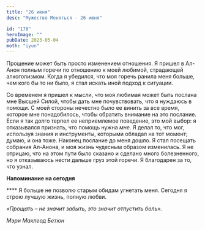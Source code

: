 ```yaml
---
title: "26 июня"
desc: "Мужество Меняться - 26 июня"

id: "178"
heroImage: ""
pubDate: 2023-05-04
moth: "iyun"
---
```


Прощение может быть просто изменением отношения. Я пришел в Ал-Анон полным
горечи по отношению к моей любимой, страдающей алкоголизмом. Когда я убедился,
что моя горечь ранила меня больше, чем кого бы то ни было, я стал искать иной
подход к ситуации.

Со временем я пришел к мысли, что моя любимая может быть послана мне Высшей
Силой, чтобы дать мне почувствовать, что я нуждаюсь в помощи. С моей стороны
нечестно было ее винить за все время, которое мне понадобилось, чтобы обратить
внимание на это послание. Если я так долго терпел ее неприемлемое поведение,
это мой выбор: я отказывался признать, что помощь нужна _мне._ Я делал то, что
мог, используя знания и инструменты, которыми обладал на тот момент; думаю, и
она тоже. Наконец послание до меня дошло. Я стал посещать собрания Ал-Анона, и
моя жизнь чудесным образом изменилась. Я не отрицаю, что на этом пути было
сказано и сделано много болезненного, но я отказываюсь нести дальше груз этой
горечи. Я благодарен за то, что узнал.

**Напоминание на сегодня**

\*\*\*\* Я больше не позволю старым обидам угнетать меня. Сегодня я строю лучшую
жизнь, полную любви.

_«Прощать – не значит забыть, это значит отпустить боль»._

_Мэри Маклеод Бетюн_
